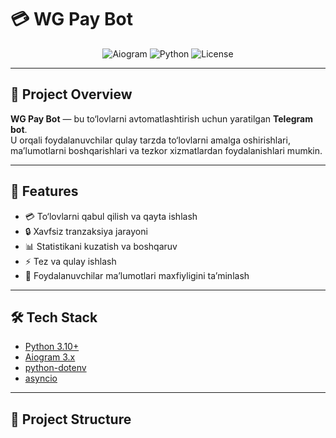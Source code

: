 # 💳 WG Pay Bot

<div align="center">
  <img src="https://img.shields.io/badge/Framework-Aiogram%203-blue?logo=python&logoColor=white" alt="Aiogram">
  <img src="https://img.shields.io/badge/Python-3.10+-yellow?logo=python&logoColor=white" alt="Python">
  <img src="https://img.shields.io/badge/License-MIT-green" alt="License">
</div>

---

## 📌 Project Overview
**WG Pay Bot** — bu to‘lovlarni avtomatlashtirish uchun yaratilgan **Telegram bot**.  
U orqali foydalanuvchilar qulay tarzda to‘lovlarni amalga oshirishlari, ma’lumotlarni boshqarishlari va tezkor xizmatlardan foydalanishlari mumkin.  

---

## 🚀 Features
- 💳 To‘lovlarni qabul qilish va qayta ishlash  
- 🔒 Xavfsiz tranzaksiya jarayoni  
- 📊 Statistikani kuzatish va boshqaruv  
- ⚡ Tez va qulay ishlash  
- 🔐 Foydalanuvchilar ma’lumotlari maxfiyligini ta’minlash  

---

## 🛠 Tech Stack
- [Python 3.10+](https://www.python.org/)  
- [Aiogram 3.x](https://docs.aiogram.dev/)  
- [python-dotenv](https://pypi.org/project/python-dotenv/)  
- [asyncio](https://docs.python.org/3/library/asyncio.html)  

---

## 📂 Project Structure
